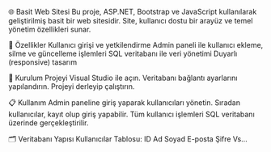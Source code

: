 🌐 Basit Web Sitesi
Bu proje, ASP.NET, Bootstrap ve JavaScript kullanılarak geliştirilmiş basit bir web sitesidir. Site, kullanıcı dostu bir arayüz ve temel yönetim özellikleri sunar.

🚀 Özellikler
Kullanıcı girişi ve yetkilendirme
Admin paneli ile kullanıcı ekleme, silme ve güncelleme işlemleri
SQL veritabanı ile veri yönetimi
Duyarlı (responsive) tasarım

🔧 Kurulum
Projeyi Visual Studio ile açın.
Veritabanı bağlantı ayarlarını yapılandırın.
Projeyi derleyip çalıştırın.

📋 Kullanım
Admin paneline giriş yaparak kullanıcıları yönetin.
Sıradan kullanıcılar, kayıt olup giriş yapabilir.
Tüm kullanıcı işlemleri SQL veritabanı üzerinde gerçekleştirilir.

🗂️ Veritabanı Yapısı
Kullanıcılar Tablosu:
ID
Ad Soyad
E-posta
Şifre
Vs...

